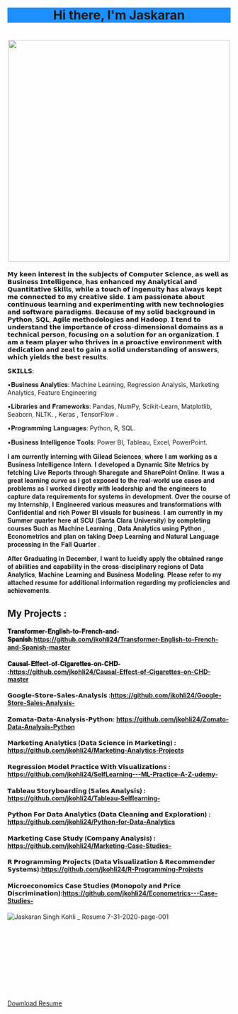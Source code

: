 <h1 align="center" style="background-color:DodgerBlue;"" >Hi there, I'm Jaskaran </h1>

<h1 align="center" >
 
<img width="500px" src="https://user-images.githubusercontent.com/61367363/92796525-1c959400-f366-11ea-936d-bba8a576fa21.jpeg">
  <br>
  
</h1>


<p >
𝗠𝘆 𝗸𝗲𝗲𝗻 𝗶𝗻𝘁𝗲𝗿𝗲𝘀𝘁 𝗶𝗻 𝘁𝗵𝗲 𝘀𝘂𝗯𝗷𝗲𝗰𝘁𝘀 𝗼𝗳 𝗖𝗼𝗺𝗽𝘂𝘁𝗲𝗿 𝗦𝗰𝗶𝗲𝗻𝗰𝗲, 𝗮𝘀 𝘄𝗲𝗹𝗹 𝗮𝘀 𝗕𝘂𝘀𝗶𝗻𝗲𝘀𝘀 𝗜𝗻𝘁𝗲𝗹𝗹𝗶𝗴𝗲𝗻𝗰𝗲, 𝗵𝗮𝘀 𝗲𝗻𝗵𝗮𝗻𝗰𝗲𝗱 𝗺𝘆 𝗔𝗻𝗮𝗹𝘆𝘁𝗶𝗰𝗮𝗹 𝗮𝗻𝗱 𝗤𝘂𝗮𝗻𝘁𝗶𝘁𝗮𝘁𝗶𝘃𝗲 𝗦𝗸𝗶𝗹𝗹𝘀, 𝘄𝗵𝗶𝗹𝗲 𝗮 𝘁𝗼𝘂𝗰𝗵 𝗼𝗳 𝗶𝗻𝗴𝗲𝗻𝘂𝗶𝘁𝘆 𝗵𝗮𝘀 𝗮𝗹𝘄𝗮𝘆𝘀 𝗸𝗲𝗽𝘁 𝗺𝗲 𝗰𝗼𝗻𝗻𝗲𝗰𝘁𝗲𝗱 𝘁𝗼 𝗺𝘆 𝗰𝗿𝗲𝗮𝘁𝗶𝘃𝗲 𝘀𝗶𝗱𝗲. 𝗜 𝗮𝗺 𝗽𝗮𝘀𝘀𝗶𝗼𝗻𝗮𝘁𝗲 𝗮𝗯𝗼𝘂𝘁 𝗰𝗼𝗻𝘁𝗶𝗻𝘂𝗼𝘂𝘀 𝗹𝗲𝗮𝗿𝗻𝗶𝗻𝗴 𝗮𝗻𝗱 𝗲𝘅𝗽𝗲𝗿𝗶𝗺𝗲𝗻𝘁𝗶𝗻𝗴 𝘄𝗶𝘁𝗵 𝗻𝗲𝘄 𝘁𝗲𝗰𝗵𝗻𝗼𝗹𝗼𝗴𝗶𝗲𝘀 𝗮𝗻𝗱 𝘀𝗼𝗳𝘁𝘄𝗮𝗿𝗲 𝗽𝗮𝗿𝗮𝗱𝗶𝗴𝗺𝘀. 𝗕𝗲𝗰𝗮𝘂𝘀𝗲 𝗼𝗳 𝗺𝘆 𝘀𝗼𝗹𝗶𝗱 𝗯𝗮𝗰𝗸𝗴𝗿𝗼𝘂𝗻𝗱 𝗶𝗻 𝗣𝘆𝘁𝗵𝗼𝗻, 𝗦𝗤𝗟, 𝗔𝗴𝗶𝗹𝗲 𝗺𝗲𝘁𝗵𝗼𝗱𝗼𝗹𝗼𝗴𝗶𝗲𝘀 𝗮𝗻𝗱 𝗛𝗮𝗱𝗼𝗼𝗽. 𝗜 𝘁𝗲𝗻𝗱 𝘁𝗼 𝘂𝗻𝗱𝗲𝗿𝘀𝘁𝗮𝗻𝗱 𝘁𝗵𝗲 𝗶𝗺𝗽𝗼𝗿𝘁𝗮𝗻𝗰𝗲 𝗼𝗳 𝗰𝗿𝗼𝘀𝘀-𝗱𝗶𝗺𝗲𝗻𝘀𝗶𝗼𝗻𝗮𝗹 𝗱𝗼𝗺𝗮𝗶𝗻𝘀 𝗮𝘀 𝗮 𝘁𝗲𝗰𝗵𝗻𝗶𝗰𝗮𝗹 𝗽𝗲𝗿𝘀𝗼𝗻, 𝗳𝗼𝗰𝘂𝘀𝗶𝗻𝗴 𝗼𝗻 𝗮 𝘀𝗼𝗹𝘂𝘁𝗶𝗼𝗻 𝗳𝗼𝗿 𝗮𝗻 𝗼𝗿𝗴𝗮𝗻𝗶𝘇𝗮𝘁𝗶𝗼𝗻. 𝗜 𝗮𝗺 𝗮 𝘁𝗲𝗮𝗺 𝗽𝗹𝗮𝘆𝗲𝗿 𝘄𝗵𝗼 𝘁𝗵𝗿𝗶𝘃𝗲𝘀 𝗶𝗻 𝗮 𝗽𝗿𝗼𝗮𝗰𝘁𝗶𝘃𝗲 𝗲𝗻𝘃𝗶𝗿𝗼𝗻𝗺𝗲𝗻𝘁 𝘄𝗶𝘁𝗵 𝗱𝗲𝗱𝗶𝗰𝗮𝘁𝗶𝗼𝗻 𝗮𝗻𝗱 𝘇𝗲𝗮𝗹 𝘁𝗼 𝗴𝗮𝗶𝗻 𝗮 𝘀𝗼𝗹𝗶𝗱 𝘂𝗻𝗱𝗲𝗿𝘀𝘁𝗮𝗻𝗱𝗶𝗻𝗴 𝗼𝗳 𝗮𝗻𝘀𝘄𝗲𝗿𝘀, 𝘄𝗵𝗶𝗰𝗵 𝘆𝗶𝗲𝗹𝗱𝘀 𝘁𝗵𝗲 𝗯𝗲𝘀𝘁 𝗿𝗲𝘀𝘂𝗹𝘁𝘀.

𝗦𝗞𝗜𝗟𝗟𝗦:

•𝐁𝐮𝐬𝐢𝐧𝐞𝐬𝐬 𝐀𝐧𝐚𝐥𝐲𝐭𝐢𝐜𝐬: Machine Learning, Regression Analysis, Marketing Analytics, Feature Engineering

•𝐋𝐢𝐛𝐫𝐚𝐫𝐢𝐞𝐬 𝐚𝐧𝐝 𝐅𝐫𝐚𝐦𝐞𝐰𝐨𝐫𝐤𝐬: Pandas, NumPy, Scikit-Learn, Matplotlib, Seaborn, NLTK. , Keras , TensorFlow .

•𝐏𝐫𝐨𝐠𝐫𝐚𝐦𝐦𝐢𝐧𝐠 𝐋𝐚𝐧𝐠𝐮𝐚𝐠𝐞𝐬: Python, R, SQL.

•𝐁𝐮𝐬𝐢𝐧𝐞𝐬𝐬 𝐈𝐧𝐭𝐞𝐥𝐥𝐢𝐠𝐞𝐧𝐜𝐞 𝐓𝐨𝐨𝐥𝐬: Power BI, Tableau, Excel, PowerPoint.


𝐈 𝐚𝐦 𝐜𝐮𝐫𝐫𝐞𝐧𝐭𝐥𝐲 𝐢𝐧𝐭𝐞𝐫𝐧𝐢𝐧𝐠 𝐰𝐢𝐭𝐡 𝐆𝐢𝐥𝐞𝐚𝐝 𝐒𝐜𝐢𝐞𝐧𝐜𝐞𝐬, 𝐰𝐡𝐞𝐫𝐞 𝐈 𝐚𝐦 𝐰𝐨𝐫𝐤𝐢𝐧𝐠 𝐚𝐬 𝐚 𝐁𝐮𝐬𝐢𝐧𝐞𝐬𝐬 𝐈𝐧𝐭𝐞𝐥𝐥𝐢𝐠𝐞𝐧𝐜𝐞 𝐈𝐧𝐭𝐞𝐫𝐧. 𝐈 𝐝𝐞𝐯𝐞𝐥𝐨𝐩𝐞𝐝 𝐚 𝐃𝐲𝐧𝐚𝐦𝐢𝐜 𝐒𝐢𝐭𝐞 𝐌𝐞𝐭𝐫𝐢𝐜𝐬 𝐛𝐲 𝐟𝐞𝐭𝐜𝐡𝐢𝐧𝐠 𝐋𝐢𝐯𝐞 𝐑𝐞𝐩𝐨𝐫𝐭𝐬 𝐭𝐡𝐫𝐨𝐮𝐠𝐡 𝐒𝐡𝐚𝐫𝐞𝐠𝐚𝐭𝐞 𝐚𝐧𝐝 𝐒𝐡𝐚𝐫𝐞𝐏𝐨𝐢𝐧𝐭 𝐎𝐧𝐥𝐢𝐧𝐞. 𝐈𝐭 𝐰𝐚𝐬 𝐚 𝐠𝐫𝐞𝐚𝐭 𝐥𝐞𝐚𝐫𝐧𝐢𝐧𝐠 𝐜𝐮𝐫𝐯𝐞 𝐚𝐬 𝐈 𝐠𝐨𝐭 𝐞𝐱𝐩𝐨𝐬𝐞𝐝 𝐭𝐨 𝐭𝐡𝐞 𝐫𝐞𝐚𝐥-𝐰𝐨𝐫𝐥𝐝 𝐮𝐬𝐞 𝐜𝐚𝐬𝐞𝐬 𝐚𝐧𝐝 𝐩𝐫𝐨𝐛𝐥𝐞𝐦𝐬 𝐚𝐬 𝐈 𝐰𝐨𝐫𝐤𝐞𝐝 𝐝𝐢𝐫𝐞𝐜𝐭𝐥𝐲 𝐰𝐢𝐭𝐡 𝐥𝐞𝐚𝐝𝐞𝐫𝐬𝐡𝐢𝐩 𝐚𝐧𝐝 𝐭𝐡𝐞 𝐞𝐧𝐠𝐢𝐧𝐞𝐞𝐫𝐬 𝐭𝐨 𝐜𝐚𝐩𝐭𝐮𝐫𝐞 𝐝𝐚𝐭𝐚 𝐫𝐞𝐪𝐮𝐢𝐫𝐞𝐦𝐞𝐧𝐭𝐬 𝐟𝐨𝐫 𝐬𝐲𝐬𝐭𝐞𝐦𝐬 𝐢𝐧 𝐝𝐞𝐯𝐞𝐥𝐨𝐩𝐦𝐞𝐧𝐭. 𝐎𝐯𝐞𝐫 𝐭𝐡𝐞 𝐜𝐨𝐮𝐫𝐬𝐞 𝐨𝐟 𝐦𝐲 𝐈𝐧𝐭𝐞𝐫𝐧𝐬𝐡𝐢𝐩, 𝐈 𝐄𝐧𝐠𝐢𝐧𝐞𝐞𝐫𝐞𝐝 𝐯𝐚𝐫𝐢𝐨𝐮𝐬 𝐦𝐞𝐚𝐬𝐮𝐫𝐞𝐬 𝐚𝐧𝐝 𝐭𝐫𝐚𝐧𝐬𝐟𝐨𝐫𝐦𝐚𝐭𝐢𝐨𝐧𝐬 𝐰𝐢𝐭𝐡 𝐂𝐨𝐧𝐟𝐢𝐝𝐞𝐧𝐭𝐢𝐚𝐥 𝐚𝐧𝐝 𝐫𝐢𝐜𝐡 𝐏𝐨𝐰𝐞𝐫 𝐁𝐈 𝐯𝐢𝐬𝐮𝐚𝐥𝐬 𝐟𝐨𝐫 𝐛𝐮𝐬𝐢𝐧𝐞𝐬𝐬. 𝐈 𝐚𝐦 𝐜𝐮𝐫𝐫𝐞𝐧𝐭𝐥𝐲 𝐢𝐧 𝐦𝐲 𝐒𝐮𝐦𝐦𝐞𝐫 𝐪𝐮𝐚𝐫𝐭𝐞𝐫 𝐡𝐞𝐫𝐞 𝐚𝐭 𝐒𝐂𝐔 (𝐒𝐚𝐧𝐭𝐚 𝐂𝐥𝐚𝐫𝐚 𝐔𝐧𝐢𝐯𝐞𝐫𝐬𝐢𝐭𝐲) 𝐛𝐲 𝐜𝐨𝐦𝐩𝐥𝐞𝐭𝐢𝐧𝐠 𝐜𝐨𝐮𝐫𝐬𝐞𝐬 𝐒𝐮𝐜𝐡 𝐚𝐬 𝐌𝐚𝐜𝐡𝐢𝐧𝐞 𝐋𝐞𝐚𝐫𝐧𝐢𝐧𝐠 , 𝐃𝐚𝐭𝐚 𝐀𝐧𝐚𝐥𝐲𝐭𝐢𝐜𝐬 𝐮𝐬𝐢𝐧𝐠 𝐏𝐲𝐭𝐡𝐨𝐧 , 𝐄𝐜𝐨𝐧𝐨𝐦𝐞𝐭𝐫𝐢𝐜𝐬 𝐚𝐧𝐝 𝐩𝐥𝐚𝐧 𝐨𝐧 𝐭𝐚𝐤𝐢𝐧𝐠 𝐃𝐞𝐞𝐩 𝐋𝐞𝐚𝐫𝐧𝐢𝐧𝐠 𝐚𝐧𝐝 𝐍𝐚𝐭𝐮𝐫𝐚𝐥 𝐋𝐚𝐧𝐠𝐮𝐚𝐠𝐞 𝐩𝐫𝐨𝐜𝐞𝐬𝐬𝐢𝐧𝐠 𝐢𝐧 𝐭𝐡𝐞 𝐅𝐚𝐥𝐥 𝐐𝐮𝐚𝐫𝐭𝐞𝐫 .

𝐀𝐟𝐭𝐞𝐫 𝐆𝐫𝐚𝐝𝐮𝐚𝐭𝐢𝐧𝐠 𝐢𝐧 𝐃𝐞𝐜𝐞𝐦𝐛𝐞𝐫, 𝐈 𝐰𝐚𝐧𝐭 𝐭𝐨 𝐥𝐮𝐜𝐢𝐝𝐥𝐲 𝐚𝐩𝐩𝐥𝐲 𝐭𝐡𝐞 𝐨𝐛𝐭𝐚𝐢𝐧𝐞𝐝 𝐫𝐚𝐧𝐠𝐞 𝐨𝐟 𝐚𝐛𝐢𝐥𝐢𝐭𝐢𝐞𝐬 𝐚𝐧𝐝 𝐜𝐚𝐩𝐚𝐛𝐢𝐥𝐢𝐭𝐲 𝐢𝐧 𝐭𝐡𝐞 𝐜𝐫𝐨𝐬𝐬-𝐝𝐢𝐬𝐜𝐢𝐩𝐥𝐢𝐧𝐚𝐫𝐲 𝐫𝐞𝐠𝐢𝐨𝐧𝐬 𝐨𝐟 𝐃𝐚𝐭𝐚 𝐀𝐧𝐚𝐥𝐲𝐭𝐢𝐜𝐬, 𝐌𝐚𝐜𝐡𝐢𝐧𝐞 𝐋𝐞𝐚𝐫𝐧𝐢𝐧𝐠 𝐚𝐧𝐝 𝐁𝐮𝐬𝐢𝐧𝐞𝐬𝐬 𝐌𝐨𝐝𝐞𝐥𝐢𝐧𝐠. 𝐏𝐥𝐞𝐚𝐬𝐞 𝐫𝐞𝐟𝐞𝐫 𝐭𝐨 𝐦𝐲 𝐚𝐭𝐭𝐚𝐜𝐡𝐞𝐝 𝐫𝐞𝐬𝐮𝐦𝐞 𝐟𝐨𝐫 𝐚𝐝𝐝𝐢𝐭𝐢𝐨𝐧𝐚𝐥 𝐢𝐧𝐟𝐨𝐫𝐦𝐚𝐭𝐢𝐨𝐧 𝐫𝐞𝐠𝐚𝐫𝐝𝐢𝐧𝐠 𝐦𝐲 𝐩𝐫𝐨𝐟𝐢𝐜𝐢𝐞𝐧𝐜𝐢𝐞𝐬 𝐚𝐧𝐝 𝐚𝐜𝐡𝐢𝐞𝐯𝐞𝐦𝐞𝐧𝐭𝐬.

## My Projects :

#### 𝐓𝐫𝐚𝐧𝐬𝐟𝐨𝐫𝐦𝐞𝐫-𝐄𝐧𝐠𝐥𝐢𝐬𝐡-𝐭𝐨-𝐅𝐫𝐞𝐧𝐜𝐡-𝐚𝐧𝐝-𝐒𝐩𝐚𝐧𝐢𝐬𝐡:https://github.com/jkohli24/Transformer-English-to-French-and-Spanish-master
#### 𝐂𝐚𝐮𝐬𝐚𝐥-𝐄𝐟𝐟𝐞𝐜𝐭-𝐨𝐟-𝐂𝐢𝐠𝐚𝐫𝐞𝐭𝐭𝐞𝐬-𝐨𝐧-𝐂𝐇𝐃- :https://github.com/jkohli24/Causal-Effect-of-Cigarettes-on-CHD-master
#### 𝗚𝗼𝗼𝗴𝗹𝗲-𝗦𝘁𝗼𝗿𝗲-𝗦𝗮𝗹𝗲𝘀-𝗔𝗻𝗮𝗹𝘆𝘀𝗶𝘀 :https://github.com/jkohli24/Google-Store-Sales-Analysis-
#### 𝗭𝗼𝗺𝗮𝘁𝗮-𝗗𝗮𝘁𝗮-𝗔𝗻𝗮𝗹𝘆𝘀𝗶𝘀-𝗣𝘆𝘁𝗵𝗼𝗻: https://github.com/jkohli24/Zomato-Data-Analysis-Python

#### 𝗠𝗮𝗿𝗸𝗲𝘁𝗶𝗻𝗴 𝗔𝗻𝗮𝗹𝘆𝘁𝗶𝗰𝘀 (𝗗𝗮𝘁𝗮 𝗦𝗰𝗶𝗲𝗻𝗰𝗲 𝗶𝗻 𝗠𝗮𝗿𝗸𝗲𝘁𝗶𝗻𝗴) : https://github.com/jkohli24/Marketing-Analytics-Projects
#### 𝗥𝗲𝗴𝗿𝗲𝘀𝘀𝗶𝗼𝗻 𝗠𝗼𝗱𝗲𝗹 𝗣𝗿𝗮𝗰𝘁𝗶𝗰𝗲 𝗪𝗶𝘁𝗵 𝗩𝗶𝘀𝘂𝗮𝗹𝗶𝘇𝗮𝘁𝗶𝗼𝗻𝘀 :  https://github.com/jkohli24/SelfLearning---ML-Practice-A-Z-udemy-
#### 𝗧𝗮𝗯𝗹𝗲𝗮𝘂 𝗦𝘁𝗼𝗿𝘆𝗯𝗼𝗮𝗿𝗱𝗶𝗻𝗴 (𝗦𝗮𝗹𝗲𝘀 𝗔𝗻𝗮𝗹𝘆𝘀𝗶𝘀) : https://github.com/jkohli24/Tableau-Selflearning-
#### 𝗣𝘆𝘁𝗵𝗼𝗻 𝗙𝗼𝗿 𝗗𝗮𝘁𝗮 𝗔𝗻𝗮𝗹𝘆𝘁𝗶𝗰𝘀 (𝗗𝗮𝘁𝗮 𝗖𝗹𝗲𝗮𝗻𝗶𝗻𝗴 𝗮𝗻𝗱 𝗘𝘅𝗽𝗹𝗼𝗿𝗮𝘁𝗶𝗼𝗻) : https://github.com/jkohli24/Python-for-Data-Analytics
#### 𝗠𝗮𝗿𝗸𝗲𝘁𝗶𝗻𝗴 𝗖𝗮𝘀𝗲 𝗦𝘁𝘂𝗱𝘆 (𝗖𝗼𝗺𝗽𝗮𝗻𝘆 𝗔𝗻𝗮𝗹𝘆𝘀𝗶𝘀) : https://github.com/jkohli24/Marketing-Case-Studies-
#### 𝗥 𝗣𝗿𝗼𝗴𝗿𝗮𝗺𝗺𝗶𝗻𝗴 𝗣𝗿𝗼𝗷𝗲𝗰𝘁𝘀 (𝗗𝗮𝘁𝗮 𝗩𝗶𝘀𝘂𝗮𝗹𝗶𝘇𝗮𝘁𝗶𝗼𝗻 & 𝗥𝗲𝗰𝗼𝗺𝗺𝗲𝗻𝗱𝗲𝗿 𝗦𝘆𝘀𝘁𝗲𝗺𝘀):https://github.com/jkohli24/R-Programming-Projects
#### 𝗠𝗶𝗰𝗿𝗼𝗲𝗰𝗼𝗻𝗼𝗺𝗶𝗰𝘀 𝗖𝗮𝘀𝗲 𝗦𝘁𝘂𝗱𝗶𝗲𝘀 (𝗠𝗼𝗻𝗼𝗽𝗼𝗹𝘆 𝗮𝗻𝗱 𝗣𝗿𝗶𝗰𝗲 𝗗𝗶𝘀𝗰𝗿𝗶𝗺𝗶𝗻𝗮𝘁𝗶𝗼𝗻):https://github.com/jkohli24/Econometrics---Case-Studies-




![Jaskaran Singh Kohli _ Resume  7-31-2020-page-001](https://user-images.githubusercontent.com/61367363/89580415-1dc52580-d7ea-11ea-89ab-3678415eebd4.jpg)




<object data="https://github.com/jkohli24/Analyst_Life/blob/master/Jaskaran%20Singh%20Kohli%20_%20Resume%20%207-31-2020.pdf" type="application/pdf" width="700px" height="700px">
    <embed src="https://github.com/jkohli24/Analyst_Life/blob/master/Jaskaran%20Singh%20Kohli%20_%20Resume%20%207-31-2020.pdf">
        <p><a href="https://github.com/jkohli24/Analyst_Life/blob/master/Jaskaran%20Singh%20Kohli%20_%20Resume%20%207-31-2020.pdf">Download Resume</a></p>
    </embed>
</object>

